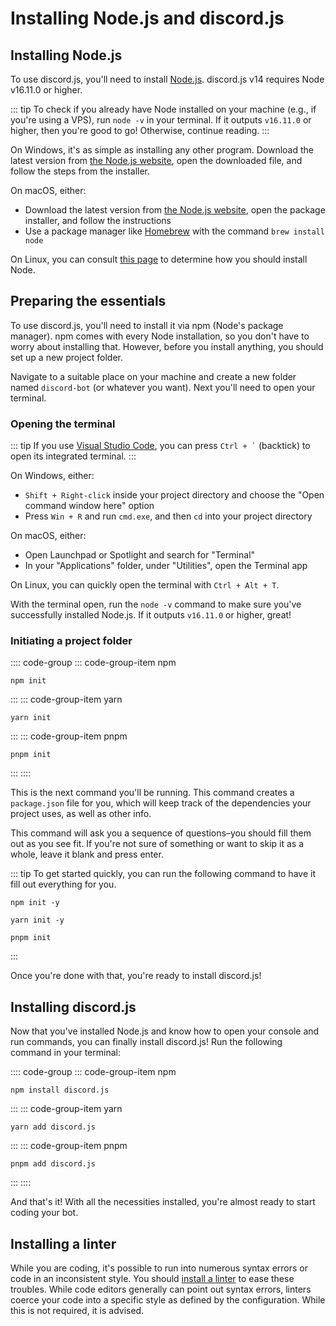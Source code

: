 # Installing Node.js and discord.js

## Installing Node.js

To use discord.js, you'll need to install [Node.js](https://nodejs.org/). discord.js v14 requires Node v16.11.0 or higher.

::: tip
To check if you already have Node installed on your machine \(e.g., if you're using a VPS\), run `node -v` in your terminal. If it outputs `v16.11.0` or higher, then you're good to go! Otherwise, continue reading.
:::

On Windows, it's as simple as installing any other program. Download the latest version from [the Node.js website](https://nodejs.org/), open the downloaded file, and follow the steps from the installer.

On macOS, either:

- Download the latest version from [the Node.js website](https://nodejs.org/), open the package installer, and follow the instructions
- Use a package manager like [Homebrew](https://brew.sh/) with the command `brew install node`

On Linux, you can consult [this page](https://nodejs.org/en/download/package-manager/) to determine how you should install Node.

## Preparing the essentials

To use discord.js, you'll need to install it via npm \(Node's package manager\). npm comes with every Node installation, so you don't have to worry about installing that. However, before you install anything, you should set up a new project folder.

Navigate to a suitable place on your machine and create a new folder named `discord-bot` (or whatever you want). Next you'll need to open your terminal.

### Opening the terminal

::: tip
If you use [Visual Studio Code](https://code.visualstudio.com/), you can press <code>Ctrl + `</code> (backtick) to open its integrated terminal.
:::

On Windows, either:

- `Shift + Right-click` inside your project directory and choose the "Open command window here" option
- Press `Win + R` and run `cmd.exe`, and then `cd` into your project directory

On macOS, either:
- Open Launchpad or Spotlight and search for "Terminal"
- In your "Applications" folder, under "Utilities", open the Terminal app

On Linux, you can quickly open the terminal with `Ctrl + Alt + T`.

With the terminal open, run the `node -v` command to make sure you've successfully installed Node.js. If it outputs `v16.11.0` or higher, great!

### Initiating a project folder

:::: code-group
::: code-group-item npm
```sh:no-line-numbers
npm init
```
:::
::: code-group-item yarn
```sh:no-line-numbers
yarn init
```
:::
::: code-group-item pnpm
```sh:no-line-numbers
pnpm init
```
:::
::::

This is the next command you'll be running. This command creates a `package.json` file for you, which will keep track of the dependencies your project uses, as well as other info.

This command will ask you a sequence of questions–you should fill them out as you see fit. If you're not sure of something or want to skip it as a whole, leave it blank and press enter.

::: tip
To get started quickly, you can run the following command to have it fill out everything for you.

<CodeGroup>
  <CodeGroupItem title="npm">

```sh:no-line-numbers
npm init -y
```

  </CodeGroupItem>
  <CodeGroupItem title="yarn">

```sh:no-line-numbers
yarn init -y
```

  </CodeGroupItem>
  <CodeGroupItem title="pnpm">

```sh:no-line-numbers
pnpm init
```

  </CodeGroupItem>
</CodeGroup>
:::

Once you're done with that, you're ready to install discord.js!

## Installing discord.js

Now that you've installed Node.js and know how to open your console and run commands, you can finally install discord.js! Run the following command in your terminal:

:::: code-group
::: code-group-item npm
```sh:no-line-numbers
npm install discord.js
```
:::
::: code-group-item yarn
```sh:no-line-numbers
yarn add discord.js
```
:::
::: code-group-item pnpm
```sh:no-line-numbers
pnpm add discord.js
```
:::
::::

And that's it! With all the necessities installed, you're almost ready to start coding your bot.

## Installing a linter

While you are coding, it's possible to run into numerous syntax errors or code in an inconsistent style. You should [install a linter](/preparations/setting-up-a-linter.md) to ease these troubles. While code editors generally can point out syntax errors, linters coerce your code into a specific style as defined by the configuration. While this is not required, it is advised.
